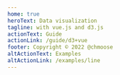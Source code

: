 ```yaml
---
home: true
heroText: Data visualization
tagline: with vue.js and d3.js
actionText: Guide
actionLink: /guide/d3+vue
footer: Copyright © 2022 @chmoose
altActionText: Examples
altActionLink: /examples/line
---
```

